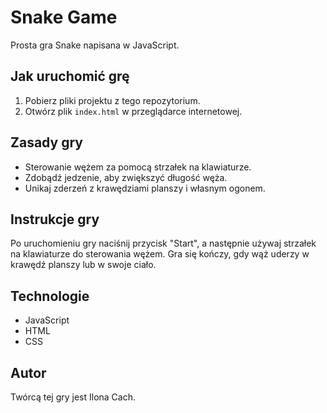 # Snake Game

Prosta gra Snake napisana w JavaScript.

## Jak uruchomić grę

1. Pobierz pliki projektu z tego repozytorium.
2. Otwórz plik `index.html` w przeglądarce internetowej.

## Zasady gry

- Sterowanie wężem za pomocą strzałek na klawiaturze.
- Zdobądź jedzenie, aby zwiększyć długość węża.
- Unikaj zderzeń z krawędziami planszy i własnym ogonem.

## Instrukcje gry

Po uruchomieniu gry naciśnij przycisk "Start", a następnie używaj strzałek na klawiaturze do sterowania wężem. Gra się kończy, gdy wąż uderzy w krawędź planszy lub w swoje ciało.

## Technologie

- JavaScript
- HTML
- CSS

## Autor

Twórcą tej gry jest Ilona Cach.





